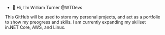 - 👋 Hi, I’m William Turner @WTDevs

This GitHub will be used to store my personal projects, and act as a portfolio to show my preogress and skills.
I am currently expanding my skillset in.NET Core, AWS, and Linux.

<!---
WTDevs/WTDevs is a ✨ special ✨ repository because its `README.md` (this file) appears on your GitHub profile.
You can click the Preview link to take a look at your changes.
--->
